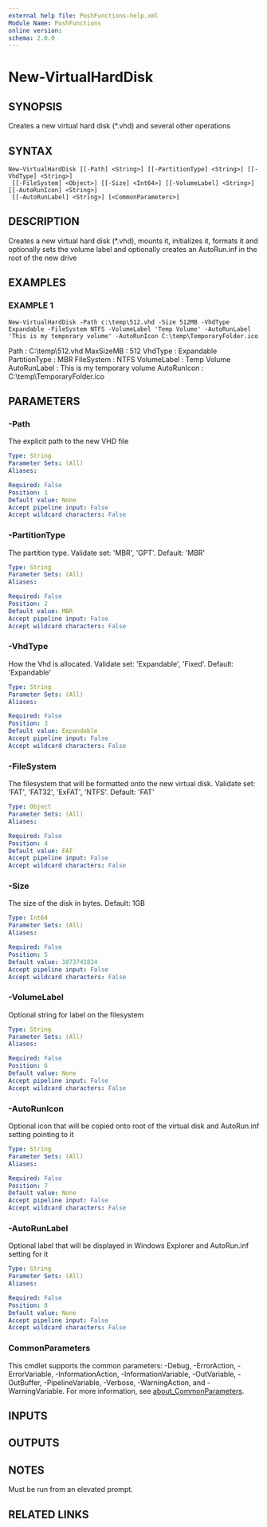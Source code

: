 ```yaml
---
external help file: PoshFunctions-help.xml
Module Name: PoshFunctions
online version:
schema: 2.0.0
---
```


# New-VirtualHardDisk

## SYNOPSIS
Creates a new virtual hard disk (*.vhd) and several other operations

## SYNTAX

```
New-VirtualHardDisk [[-Path] <String>] [[-PartitionType] <String>] [[-VhdType] <String>]
 [[-FileSystem] <Object>] [[-Size] <Int64>] [[-VolumeLabel] <String>] [[-AutoRunIcon] <String>]
 [[-AutoRunLabel] <String>] [<CommonParameters>]
```

## DESCRIPTION
Creates a new virtual hard disk (*.vhd), mounts it, initializes it, formats it and optionally sets the volume label and
optionally creates an AutoRun.inf in the root of the new drive

## EXAMPLES

### EXAMPLE 1
```
New-VirtualHardDisk -Path c:\temp\512.vhd -Size 512MB -VhdType Expandable -FileSystem NTFS -VolumeLabel 'Temp Volume' -AutoRunLabel 'This is my temporary volume' -AutoRunIcon C:\temp\TemporaryFolder.ico
```

Path          : C:\temp\512.vhd
MaxSizeMB     : 512
VhdType       : Expandable
PartitionType : MBR
FileSystem    : NTFS
VolumeLabel   : Temp Volume
AutoRunLabel  : This is my temporary volume
AutoRunIcon   : C:\temp\TemporaryFolder.ico

## PARAMETERS

### -Path
The explicit path to the new VHD file

```yaml
Type: String
Parameter Sets: (All)
Aliases:

Required: False
Position: 1
Default value: None
Accept pipeline input: False
Accept wildcard characters: False
```

### -PartitionType
The partition type.
Validate set: 'MBR', 'GPT'.
Default: 'MBR'

```yaml
Type: String
Parameter Sets: (All)
Aliases:

Required: False
Position: 2
Default value: MBR
Accept pipeline input: False
Accept wildcard characters: False
```

### -VhdType
How the Vhd is allocated.
Validate set: 'Expandable', 'Fixed'.
Default: 'Expandable'

```yaml
Type: String
Parameter Sets: (All)
Aliases:

Required: False
Position: 3
Default value: Expandable
Accept pipeline input: False
Accept wildcard characters: False
```

### -FileSystem
The filesystem that will be formatted onto the new virtual disk.
Validate set: 'FAT', 'FAT32', 'ExFAT', 'NTFS'.
Default: 'FAT'

```yaml
Type: Object
Parameter Sets: (All)
Aliases:

Required: False
Position: 4
Default value: FAT
Accept pipeline input: False
Accept wildcard characters: False
```

### -Size
The size of the disk in bytes.
Default: 1GB

```yaml
Type: Int64
Parameter Sets: (All)
Aliases:

Required: False
Position: 5
Default value: 1073741824
Accept pipeline input: False
Accept wildcard characters: False
```

### -VolumeLabel
Optional string for label on the filesystem

```yaml
Type: String
Parameter Sets: (All)
Aliases:

Required: False
Position: 6
Default value: None
Accept pipeline input: False
Accept wildcard characters: False
```

### -AutoRunIcon
Optional icon that will be copied onto root of the virtual disk and AutoRun.inf setting pointing to it

```yaml
Type: String
Parameter Sets: (All)
Aliases:

Required: False
Position: 7
Default value: None
Accept pipeline input: False
Accept wildcard characters: False
```

### -AutoRunLabel
Optional label that will be displayed in Windows Explorer and AutoRun.inf setting for it

```yaml
Type: String
Parameter Sets: (All)
Aliases:

Required: False
Position: 8
Default value: None
Accept pipeline input: False
Accept wildcard characters: False
```

### CommonParameters
This cmdlet supports the common parameters: -Debug, -ErrorAction, -ErrorVariable, -InformationAction, -InformationVariable, -OutVariable, -OutBuffer, -PipelineVariable, -Verbose, -WarningAction, and -WarningVariable. For more information, see [about_CommonParameters](http://go.microsoft.com/fwlink/?LinkID=113216).

## INPUTS

## OUTPUTS

## NOTES
Must be run from an elevated prompt.

## RELATED LINKS
